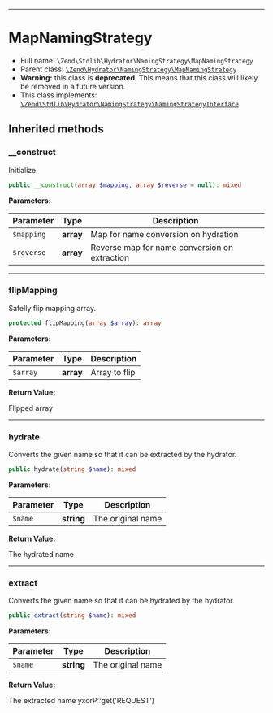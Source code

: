 ***

# MapNamingStrategy

* Full name: `\Zend\Stdlib\Hydrator\NamingStrategy\MapNamingStrategy`
* Parent
  class: [`\Zend\Hydrator\NamingStrategy\MapNamingStrategy`](../../../Hydrator/NamingStrategy/MapNamingStrategy.md)
* **Warning:** this class is **deprecated**. This means that this class will likely be removed in a future version.
* This class implements:
  [`\Zend\Stdlib\Hydrator\NamingStrategy\NamingStrategyInterface`](./NamingStrategyInterface.md)

## Inherited methods

### __construct

Initialize.

```php
public __construct(array $mapping, array $reverse = null): mixed
```

**Parameters:**

| Parameter | Type | Description |
|-----------|------|-------------|
| `$mapping` | **array** | Map for name conversion on hydration |
| `$reverse` | **array** | Reverse map for name conversion on extraction |

***

### flipMapping

Safelly flip mapping array.

```php
protected flipMapping(array $array): array
```

**Parameters:**

| Parameter | Type | Description |
|-----------|------|-------------|
| `$array` | **array** | Array to flip |

**Return Value:**

Flipped array



***

### hydrate

Converts the given name so that it can be extracted by the hydrator.

```php
public hydrate(string $name): mixed
```

**Parameters:**

| Parameter | Type | Description |
|-----------|------|-------------|
| `$name` | **string** | The original name |

**Return Value:**

The hydrated name



***

### extract

Converts the given name so that it can be hydrated by the hydrator.

```php
public extract(string $name): mixed
```

**Parameters:**

| Parameter | Type | Description |
|-----------|------|-------------|
| `$name` | **string** | The original name |

**Return Value:**

The extracted name yxorP::get('REQUEST')
